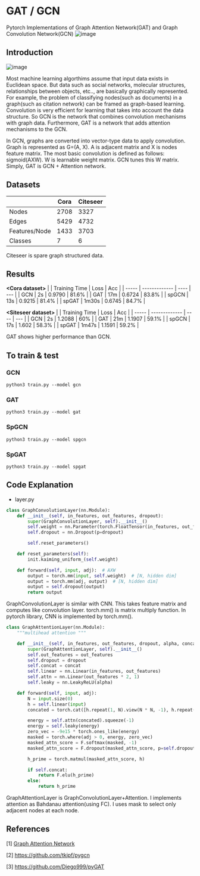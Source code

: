 # GAT / GCN
Pytorch Implementations of Graph Attention Network(GAT) and Graph Convolution Network(GCN)
![image](https://user-images.githubusercontent.com/37788686/97774053-18346d00-1b98-11eb-91d1-af98189df894.png)

## Introduction
![image](https://user-images.githubusercontent.com/37788686/98549556-4c1d3a00-22de-11eb-8741-eaff06af5554.png)

Most machine learning algorthims assume that input data exists in Euclidean space. But data such as social networks, molecular structures, relationships between objects, etc.., are basically graphically represented. For example, the problem of classifying nodes(such as documents) in a graph(such as citation network) can be framed as graph-based learning. Convolution is very efficient for learning that takes into account the data structure. So GCN is the network that combines convolution mechanisms with graph data. Furthermore, GAT is a network that adds attention mechanisms to the GCN.

In GCN, graphs are converted into vector-type data to apply convolution. Graph is represented as G=(A, X). A is adjacent matrix and X is nodes feature matrix. The most basic convolution is defined as follows: sigmoid(AXW). W is learnable weight matrix. GCN tunes this W matrix. Simply, GAT is GCN + Attention network.

## Datasets
|       | Cora | Citeseer |
| ----- | ---- | -------- |
| Nodes | 2708 | 3327     |
| Edges | 5429 | 4732     |
| Features/Node | 1433 | 3703 |
| Classes | 7 | 6 |

Citeseer is spare graph structured data.

## Results
**\<Cora dataset>**
|       | Training Time | Loss | Acc |
| ----- | ------------- | ---- | --- |
| GCN   | 2s | 0.9790 | 81.6% |
| GAT   | 17m | 0.6724 | 83.8% |
| spGCN | 13s | 0.9215 | 81.4% |
| spGAT | 1m30s | 0.6745 | 84.7% | 

**\<Siteseer dataset>**
|       | Training Time | Loss | Acc |
| ----- | ------------- | ---- | --- |
| GCN   | 2s | 1.2088 | 60% |
| GAT   | 21m | 1.1907 | 59.1% |
| spGCN | 17s | 1.602 | 58.3% |
| spGAT | 1m47s | 1.1591 | 59.2% | 

GAT shows higher performance than GCN.

## To train & test
### GCN
`python3 train.py --model gcn`
### GAT
`python3 train.py --model gat`
### SpGCN
`python3 train.py --model spgcn`
### SpGAT
`python3 train.py --model spgat`

## Code Explanation
* layer.py
```python
class GraphConvolutionLayer(nn.Module):
    def __init__(self, in_features, out_features, dropout):
        super(GraphConvolutionLayer, self).__init__()
        self.weight = nn.Parameter(torch.FloatTensor(in_features, out_features))
        self.dropout = nn.Dropout(p=dropout)

        self.reset_parameters()

    def reset_parameters(self):
        init.kaiming_uniform_(self.weight)

    def forward(self, input, adj):  # AXW
        output = torch.mm(input, self.weight)  # [N, hidden dim]
        output = torch.mm(adj, output)  # [N, hidden dim]
        output = self.dropout(output)
        return output
```
GraphConvolutionLayer is similar with CNN. This takes feature matrix and computes like convolution layer. torch.mm() is matrix multiply function. In pytorch library, CNN is implemented by torch.mm().
```python
class GraphAttentionLayer(nn.Module):
    """multihead attention """

    def __init__(self, in_features, out_features, dropout, alpha, concat=True):
        super(GraphAttentionLayer, self).__init__()
        self.out_features = out_features
        self.dropout = dropout
        self.concat = concat
        self.linear = nn.Linear(in_features, out_features)
        self.attn = nn.Linear(out_features * 2, 1)
        self.leaky = nn.LeakyReLU(alpha)

    def forward(self, input, adj):
        N = input.size(0)
        h = self.linear(input)
        concated = torch.cat([h.repeat(1, N).view(N * N, -1), h.repeat(N, 1)], dim=-1).view(N, N, self.out_features * 2)

        energy = self.attn(concated).squeeze(-1)
        energy = self.leaky(energy)
        zero_vec = -9e15 * torch.ones_like(energy)
        masked = torch.where(adj > 0, energy, zero_vec)
        masked_attn_score = F.softmax(masked, -1)
        masked_attn_score = F.dropout(masked_attn_score, p=self.dropout, training=self.training)

        h_prime = torch.matmul(masked_attn_score, h)

        if self.concat:
            return F.elu(h_prime)
        else:
            return h_prime
```
GraphAttentionLayer is GraphConvolutionLayer+Attention. I implements attention as Bahdanau attention(using FC). I uses mask to select only adjacent nodes at each node.

## References
[1] [Graph Attention Network](https://arxiv.org/pdf/1710.10903.pdf)  

[2] https://github.com/tkipf/pygcn

[3] https://github.com/Diego999/pyGAT
